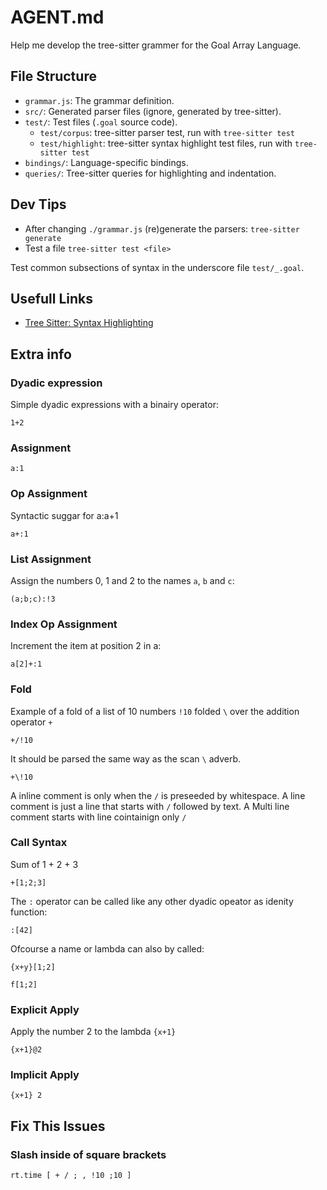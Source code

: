 # AGENT.md
Help me develop the tree-sitter grammer for the Goal Array Language.

## File Structure

- `grammar.js`: The grammar definition.
- `src/`: Generated parser files (ignore, generated by tree-sitter).
- `test/`: Test files (`.goal` source code).
  - `test/corpus`: tree-sitter parser test, run with `tree-sitter test`
  - `test/highlight`: tree-sitter syntax highlight test files, run with `tree-sitter test`
- `bindings/`: Language-specific bindings.
- `queries/`: Tree-sitter queries for highlighting and indentation.

## Dev Tips

- After changing `./grammar.js` (re)generate the parsers: `tree-sitter generate`
- Test a file `tree-sitter test <file>`

Test common subsections of syntax in the underscore file `test/_.goal`.

## Usefull Links
- [Tree Sitter: Syntax Highlighting](https://tree-sitter.github.io/tree-sitter/3-syntax-highlighting.html)

## Extra info

### Dyadic expression
Simple dyadic expressions with a binairy operator:

```
1+2
```

### Assignment

```
a:1
```

### Op Assignment

Syntactic suggar for a:a+1

```
a+:1
```

### List Assignment

Assign the numbers 0, 1 and 2 to the names `a`, `b` and `c`:
```
(a;b;c):!3
```

### Index Op Assignment

Increment the item at position 2 in a:

```
a[2]+:1
```

### Fold

Example of a fold of a list of 10 numbers `!10` folded `\` over the addition operator `+`

```
+/!10
```

It should be parsed the same way as the scan `\` adverb.

```
+\!10
```

A inline comment is only when the `/` is preseeded by whitespace.
A line comment is just a line that starts with `/` followed by text.
A Multi line comment starts with line cointainign only `/`

### Call Syntax

Sum of 1 + 2 + 3
```
+[1;2;3]
```

The `:` operator can be called like any other dyadic opeator as idenity function:
```
:[42]
```

Ofcourse a name or lambda can also by called:

```
{x+y}[1;2]
```

```
f[1;2]
```

### Explicit Apply

Apply the number 2 to the lambda `{x+1}`

```
{x+1}@2
```

### Implicit Apply

```
{x+1} 2
```

## Fix This Issues

### Slash inside of square brackets

```
rt.time [ + / ; , !10 ;10 ]
```
